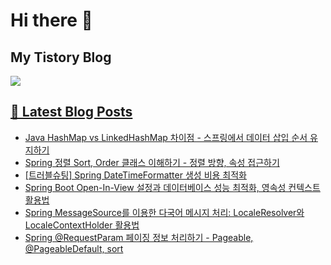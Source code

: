 # Hi there 👋

## My Tistory Blog

<p>
    <a href="https://kylo8.tistory.com"><img src="https://img.shields.io/badge/Tistory-000000?style=flat-square&logo=Tistory&logoColor=white"/>
</p>

## 📕 Latest Blog Posts

<ul><li><a href='https://kylo8.tistory.com/entry/Java-HashMap-vs-LinkedHashMap-%EC%B0%A8%EC%9D%B4%EC%A0%90-%EC%8A%A4%ED%94%84%EB%A7%81%EC%97%90%EC%84%9C-%EB%8D%B0%EC%9D%B4%ED%84%B0-%EC%82%BD%EC%9E%85-%EC%88%9C%EC%84%9C-%EC%9C%A0%EC%A7%80%ED%95%98%EA%B8%B0' target='_blank'>Java HashMap vs LinkedHashMap 차이점 - 스프링에서 데이터 삽입 순서 유지하기</a></li><li><a href='https://kylo8.tistory.com/entry/Spring-%EC%A0%95%EB%A0%AC-Sort-Order-%ED%81%B4%EB%9E%98%EC%8A%A4-%EC%9D%B4%ED%95%B4%ED%95%98%EA%B8%B0-%EC%A0%95%EB%A0%AC-%EB%B0%A9%ED%96%A5-%EC%86%8D%EC%84%B1-%EC%A0%91%EA%B7%BC%ED%95%98%EA%B8%B0' target='_blank'>Spring 정렬 Sort, Order 클래스 이해하기 - 정렬 방향, 속성 접근하기</a></li><li><a href='https://kylo8.tistory.com/entry/%ED%8A%B8%EB%9F%AC%EB%B8%94%EC%8A%88%ED%8C%85-Spring-DateTimeFormatter-%EC%83%9D%EC%84%B1-%EB%B9%84%EC%9A%A9-%EC%B5%9C%EC%A0%81%ED%99%94' target='_blank'>[트러블슈팅] Spring DateTimeFormatter 생성 비용 최적화</a></li><li><a href='https://kylo8.tistory.com/entry/Spring-Boot-Open-In-View-%EC%84%A4%EC%A0%95%EA%B3%BC-%EB%8D%B0%EC%9D%B4%ED%84%B0%EB%B2%A0%EC%9D%B4%EC%8A%A4-%EC%84%B1%EB%8A%A5-%EC%B5%9C%EC%A0%81%ED%99%94-%EC%98%81%EC%86%8D%EC%84%B1-%EC%BB%A8%ED%85%8D%EC%8A%A4%ED%8A%B8-%ED%99%9C%EC%9A%A9%EB%B2%95' target='_blank'>Spring Boot Open-In-View 설정과 데이터베이스 성능 최적화, 영속성 컨텍스트 활용법</a></li><li><a href='https://kylo8.tistory.com/entry/Spring-MessageSource%EB%A5%BC-%EC%9D%B4%EC%9A%A9%ED%95%9C-%EB%8B%A4%EA%B5%AD%EC%96%B4-%EB%A9%94%EC%8B%9C%EC%A7%80-%EC%B2%98%EB%A6%AC-LocaleResolver%EC%99%80-LocaleContextHolder-%ED%99%9C%EC%9A%A9%EB%B2%95' target='_blank'>Spring MessageSource를 이용한 다국어 메시지 처리: LocaleResolver와 LocaleContextHolder 활용법</a></li><li><a href='https://kylo8.tistory.com/entry/Spring-RequestParam-%ED%8E%98%EC%9D%B4%EC%A7%95-%EC%A0%95%EB%B3%B4-%EC%B2%98%EB%A6%AC%ED%95%98%EA%B8%B0-Pageable-PageableDefault-sort' target='_blank'>Spring @RequestParam 페이징 정보 처리하기 - Pageable, @PageableDefault, sort</a></li></ul>